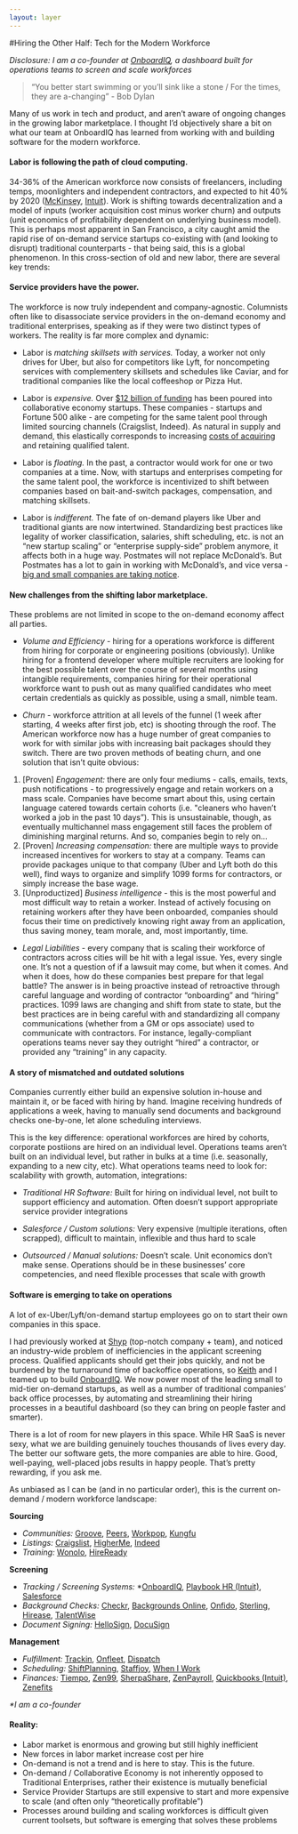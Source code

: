 ```yaml
---
layout: layer
---
```

#Hiring the Other Half: Tech for the Modern Workforce 

*Disclosure: I am a co-founder at [OnboardIQ](https://www.onboardiq.com/), a dashboard built for operations teams to screen and scale workforces*



>“You better start swimming or you’ll sink like a stone / For the times, they are a-changing” - Bob Dylan


Many of us work in tech and product, and aren’t aware of ongoing changes in the growing labor marketplace. I thought I’d objectively share a bit on what our team at OnboardIQ has learned from working with and building software for the modern workforce.

#### Labor is following the path of cloud computing.
34-36% of the American workforce now consists of freelancers, including temps, moonlighters and independent contractors, and expected to hit 40% by 2020 ([McKinsey](http://www.mckinsey.com/insights/economic_studies/talent_tensions_ahead_a_ceo_briefing), [Intuit](http://http-download.intuit.com/http.intuit/CMO/intuit/futureofsmallbusiness/intuit_2020_report.pdf)). Work is shifting towards decentralization and a model of inputs (worker acquisition cost minus worker churn) and outputs (unit economics of profitability dependent on underlying business model). This is perhaps most apparent in San Francisco, a city caught amid the rapid rise of on-demand service startups co-existing with (and looking to disrupt) traditional counterparts - that being said, this is a global phenomenon. In this cross-section of old and new labor, there are several key trends:





#### Service providers have the power.
The workforce is now truly independent and company-agnostic. Columnists often like to disassociate service providers in the on-demand economy and traditional enterprises, speaking as if they were two distinct types of workers. The reality is far more complex and dynamic:

* Labor is _matching skillsets with services._ Today, a worker not only drives for Uber, but also for competitors like Lyft, for noncompeting services with complementery skillsets and schedules like Caviar, and for traditional companies like the local coffeeshop or Pizza Hut. 

* Labor is _expensive._ Over [$12 billion of funding](https://docs.google.com/spreadsheets/d/12xTPJNvdOZVzERueyA-dILGTtL_KWKTbmj6RyOg9XXs/edit#gid=253059398) has been poured into collaborative economy startups. These companies - startups and Fortune 500 alike - are competing for the same talent pool through limited sourcing channels (Craigslist, Indeed). As natural in supply and demand, this elastically corresponds to increasing [costs of acquiring](http://fusion.net/story/110386/craigslist-is-the-unsung-hero-of-the-on-demand-economy/) and retaining qualified talent.

* Labor is _floating._ In the past, a contractor would work for one or two companies at a time. Now, with startups and enterprises competing for the same talent pool, the workforce is incentivized to shift between companies based on bait-and-switch packages, compensation, and matching skillsets.

* Labor is _indifferent._ The fate of on-demand players like Uber and traditional giants are now intertwined. Standardizing best practices like legality of worker classification, salaries, shift scheduling, etc. is not an “new startup scaling” or “enterprise supply-side” problem anymore, it affects both in a huge way. Postmates will not replace McDonald’s. But Postmates has a lot to gain in working with McDonald’s, and vice versa - [big and small companies are taking notice](https://docs.google.com/spreadsheet/ccc?key=0AmxJ5rcSaQq5dDMtTkdwTTdEeXMxRW11NGpIZ3VHYUE&usp=drivesdk#gid=0).



#### New challenges from the shifting labor marketplace.
These problems are not limited in scope to the on-demand economy affect all parties.

* _Volume and Efficiency_ - hiring for a operations workforce is different from hiring for corporate or engineering positions (obviously). Unlike hiring for a frontend developer where multiple recruiters are looking for the best possible talent over the course of several months using intangible requirements, companies hiring for their operational workforce want to push out as many qualified candidates who meet certain credentials as quickly as possible, using a small, nimble team.

* _Churn_ - workforce attrition at all levels of the funnel (1 week after starting, 4 weeks after first job, etc) is shooting through the roof. The American workforce now has a huge number of great companies to work for with similar jobs with increasing bait packages should they switch. There are two proven methods of beating churn, and one solution that isn’t quite obvious:

 1. [Proven] _Engagement:_ there are only four mediums - calls, emails, texts, push notifications - to progressively engage and retain workers on a mass scale. Companies have become smart about this, using certain language catered towards certain cohorts (i.e. "cleaners who haven’t worked a job in the past 10 days”). This is unsustainable, though, as eventually multichannel mass engagement still faces the problem of diminishing marginal returns. And so, companies begin to rely on…
 2. [Proven] _Increasing compensation:_ there are multiple ways to provide increased incentives for workers to stay at a company. Teams can provide packages unique to that company (Uber and Lyft both do this well), find ways to organize and simplify 1099 forms for contractors, or simply increase the base wage.
 3. [Unproductized] _Business intelligence_ - this is the most powerful and most difficult way to retain a worker. Instead of actively focusing on retaining workers after they have been onboarded, companies should focus their time on predictively knowing right away from an application, thus saving money, team morale, and, most importantly, time.

* _Legal Liabilities_ - every company that is scaling their workforce of contractors across cities will be hit with a legal issue. Yes, every single one. It’s not a question of if a lawsuit may come, but when it comes. And when it does, how do these companies best prepare for that legal battle? The answer is in being proactive instead of retroactive through careful language and wording of contractor “onboarding” and “hiring” practices. 1099 laws are changing and shift from state to state, but the best practices are in being careful with and standardizing all company communications (whether from a GM or ops associate) used to communicate with contractors. For instance, legally-compliant operations teams never say they outright “hired” a contractor, or provided any “training” in any capacity.



#### A story of mismatched and outdated solutions
Companies currently either build an expensive solution in-house and maintain it, or be faced with hiring by hand. Imagine receiving hundreds of applications a week, having to manually send documents and background checks one-by-one, let alone scheduling interviews.

This is the key difference: operational workforces are hired by cohorts, corporate postiions are hired on an individual level. Operations teams aren’t built on an individual level, but rather in bulks at a time (i.e. seasonally, expanding to a new city, etc). What operations teams need to look for: scalability with growth, automation, integrations:

* _Traditional HR Software:_ Built for hiring on individual level, not built to support efficiency and automation. Often doesn’t support appropriate service provider integrations

* _Salesforce / Custom solutions:_ Very expensive (multiple iterations, often scrapped), difficult to maintain, inflexible and thus hard to scale

* _Outsourced / Manual solutions:_ Doesn’t scale. Unit economics don’t make sense. Operations should be in these businesses’ core competencies, and need flexible processes that scale with growth


#### Software is emerging to take on operations
A lot of ex-Uber/Lyft/on-demand startup employees go on to start their own companies in this space.

I had previously worked at [Shyp](http://www.shyp.com/) (top-notch company + team), and noticed an industry-wide problem of inefficiencies in the applicant screening process. Qualified applicants should get their jobs quickly, and not be burdened by the turnaround time of backoffice operations, so [Keith](https://www.linkedin.com/pub/keith-ryu/37/b08/900) and I teamed up to build [OnboardIQ](https://angel.co/onboardiq). We now power most of the leading small to mid-tier on-demand startups, as well as a number of traditional companies’ back office processes, by automating and streamlining their hiring processes in a beautiful dashboard (so they can bring on people faster and smarter).

There is a lot of room for new players in this space. While HR SaaS is never sexy, what we are building genuinely touches thousands of lives every day. The better our software gets, the more companies are able to hire. Good, well-paying, well-placed jobs results in happy people. That’s pretty rewarding, if you ask me.

As unbiased as I can be (and in no particular order), this is the current on-demand / modern workforce landscape:

**Sourcing**
* _Communities:_ [Groove](http://www.movewithgroove.com/), [Peers](http://www.peers.org), [Workpop](http://www.peers.org/), [Kungfu](http://kungfu.co/)
* _Listings:_ [Craigslist](http://sfbay.craigslist.org/), [HigherMe](http://www.higherme.com/), [Indeed](http://www.indeed.com/)
* _Training:_ [Wonolo](http://wonolo.com/), [HireReady](http://www.gethireready.com/)

**Screening**

* _Tracking / Screening Systems:_ *[OnboardIQ](https://www.onboardiq.com/), [Playbook HR (Intuit)](https://www.playbookhr.com/), [Salesforce](http://www.salesforce.com/)
* _Background Checks:_ [Checkr](https://checkr.com/signup?referrer=onboardiq), [Backgrounds Online](http://www.backgroundsonline.com/), [Onfido](https://www.onfido.com/), [Sterling](http://www.sterlingbackcheck.com/), [Hirease](www.hirease.com), [TalentWise](http://corp.talentwise.com/)
* _Document Signing:_ [HelloSign](https://www.hellosign.com/api/pricing?coupon_code=onboardiq), [DocuSign](https://www.docusign.com/)

**Management**
- _Fulfillment:_ [Trackin](http://trackin.co/), [Onfleet](https://onfleet.com/), [Dispatch](http://www.dispatch.me/)
- _Scheduling:_ [ShiftPlanning](https://www.shiftplanning.com/), [Staffjoy](https://www.staffjoy.com/), [When I Work](http://wheniwork.com/)
- _Finances:_ [Tiempo](http://tiempoapp.com/), [Zen99](https://tryzen99.com/), [SherpaShare](https://www.sherpashare.com/), [ZenPayroll](https://zenpayroll.com/), [Quickbooks (Intuit)](http://quickbooks.intuit.com/), [Zenefits](http://www.zenefits.com/)

_*I am a co-founder_



#### Reality:

- Labor market is enormous and growing but still highly inefficient
- New forces in labor market increase cost per hire
- On-demand is not a trend and is here to stay. This is the future.
- On-demand / Collaborative Economy is not inherently opposed to Traditional Enterprises, rather their existence is mutually beneficial
- Service Provider Startups are still expensive to start and more expensive to scale (and often only “theoretically profitable”)
- Processes around building and scaling workforces is difficult given current toolsets, but software is emerging that solves these problems
